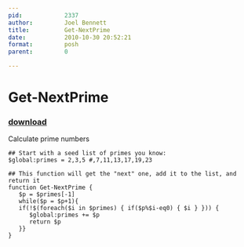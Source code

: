 ```yaml
---
pid:            2337
author:         Joel Bennett
title:          Get-NextPrime
date:           2010-10-30 20:52:21
format:         posh
parent:         0

---
```


# Get-NextPrime

### [download](//scripts/2337.ps1)

Calculate prime numbers 

```posh
## Start with a seed list of primes you know:
$global:primes = 2,3,5 #,7,11,13,17,19,23

## This function will get the "next" one, add it to the list, and return it
function Get-NextPrime { 
   $p = $primes[-1]
   while($p = $p+1){
   if(!$(foreach($i in $primes) { if($p%$i-eq0) { $i } })) {
      $global:primes += $p
      return $p
   }}
}
```
